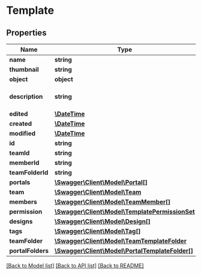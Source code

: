 # Template

## Properties
Name | Type | Description | Notes
------------ | ------------- | ------------- | -------------
**name** | **string** |  | 
**thumbnail** | **string** |  | [optional] 
**object** | **object** |  | 
**description** | **string** |  | [optional] [default to '']
**edited** | [**\DateTime**](\DateTime.md) |  | [optional] 
**created** | [**\DateTime**](\DateTime.md) |  | [optional] 
**modified** | [**\DateTime**](\DateTime.md) |  | [optional] 
**id** | **string** |  | [optional] 
**teamId** | **string** |  | [optional] 
**memberId** | **string** |  | [optional] 
**teamFolderId** | **string** |  | [optional] 
**portals** | [**\Swagger\Client\Model\Portal[]**](Portal.md) |  | [optional] 
**team** | [**\Swagger\Client\Model\Team**](Team.md) |  | [optional] 
**members** | [**\Swagger\Client\Model\TeamMember[]**](TeamMember.md) |  | [optional] 
**permission** | [**\Swagger\Client\Model\TemplatePermissionSet**](TemplatePermissionSet.md) |  | [optional] 
**designs** | [**\Swagger\Client\Model\Design[]**](Design.md) |  | [optional] 
**tags** | [**\Swagger\Client\Model\Tag[]**](Tag.md) |  | [optional] 
**teamFolder** | [**\Swagger\Client\Model\TeamTemplateFolder**](TeamTemplateFolder.md) |  | [optional] 
**portalFolders** | [**\Swagger\Client\Model\PortalTemplateFolder[]**](PortalTemplateFolder.md) |  | [optional] 

[[Back to Model list]](../README.md#documentation-for-models) [[Back to API list]](../README.md#documentation-for-api-endpoints) [[Back to README]](../README.md)


